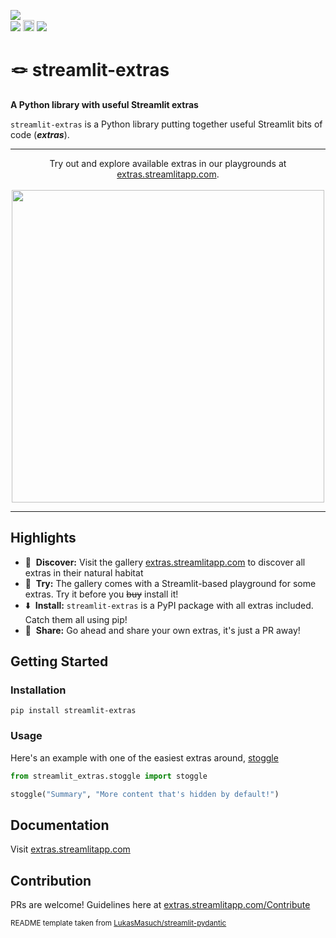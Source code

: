 
<a href="https://extras.streamlitapp.com" title="Python Version"><img src="https://static.streamlit.io/badges/streamlit_badge_black_white.svg"></a><br>
<a href="https://github.com/arnaudmiribel/streamlit-extras/" title="Python Version"><img src="https://img.shields.io/badge/Python-3.9%2B-blue&style=flat"></a>
<a href="https://badge.fury.io/py/streamlit-extras"><img src="https://badge.fury.io/py/streamlit-extras.svg" alt="PyPI version" height="18"></a>
<a href="https://hits.seeyoufarm.com"><img src="https://hits.seeyoufarm.com/api/count/incr/badge.svg?url=https%3A%2F%2Fgithub.com%2Farnaudmiribel%2Fstreamlit-extras&count_bg=%2379C83D&title_bg=%23555555&icon=&icon_color=%23E7E7E7&title=visits&edge_flat=false"/></a>


# 🪢 streamlit-extras


<strong>A Python library with useful Streamlit extras</strong>

`streamlit-extras` is a Python library putting together useful Streamlit bits of code (<b><i>extras</i></b>).

---

<p align="center">
     Try out and explore available extras in our playgrounds at <a href="https://extras.streamlitapp.com">extras.streamlitapp.com</a>.<br><br>
     <img src="https://user-images.githubusercontent.com/7164864/186383332-147e820d-cd02-4962-b8b9-91fe9f675dfe.gif" width="500px"></img>
</p>



---

## Highlights

- 📙&nbsp; <b>Discover:</b> Visit the gallery <a href="https://extras.streamlitapp.com">extras.streamlitapp.com</a> to discover all extras in their natural habitat
- 🛝&nbsp; <b>Try:</b> The gallery comes with a Streamlit-based playground for some extras. Try it before you <strike>buy</strike> install it!
- ⬇️&nbsp; <b>Install:</b> `streamlit-extras` is a PyPI package with all extras included. Catch them all using pip!
- 🫴&nbsp; <b>Share:</b> Go ahead and share your own extras, it's just a PR away!

## Getting Started

### Installation

```
pip install streamlit-extras
```

### Usage

Here's an example with one of the easiest extras around, <a href="https://extras.streamlitapp.com/Toggle%20button">stoggle</a>
```python
from streamlit_extras.stoggle import stoggle

stoggle("Summary", "More content that's hidden by default!")
```

## Documentation

Visit <a href="https://extras.streamlitapp.com">extras.streamlitapp.com</a>

## Contribution

PRs are welcome! Guidelines here at <a href="https://extras.streamlitapp.com/Contribute">extras.streamlitapp.com/Contribute</a>

<sup>README template taken from <a href="https://github.com/LukasMasuch/streamlit-pydantic">LukasMasuch/streamlit-pydantic</a></sup>
